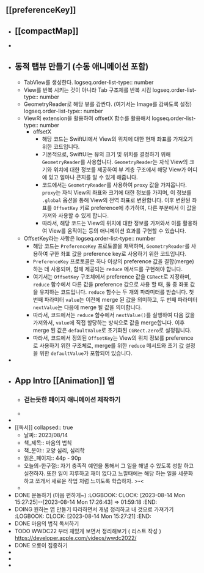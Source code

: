 ## [[preferenceKey]]
- ## [[compactMap]]
-
- ## 동적 탭뷰 만들기 (수동 애니메이션 포함)
	- TabView를 생성한다.
	  logseq.order-list-type:: number
	- View를 반복 시키는 것이 아니라 Tab 구조체를 반복 시킴
	  logseq.order-list-type:: number
	- GeometryReader로 해당 뷰를 감싼다. (여기서는 Image를 감싸도록 설정) 
	  logseq.order-list-type:: number
	- View의 extension을 활용하여 offsetX 함수를 활용해서
	  logseq.order-list-type:: number
		- offsetX
			- 해당 코드는 SwiftUI에서 View의 위치에 대한 현재 좌표를 가져오기 위한 코드입니다.
			- 기본적으로, SwiftUI는 뷰의 크기 및 위치를 결정하기 위해 `GeometryReader`를 사용합니다. `GeometryReader`는 자식 View의 크기와 위치에 대한 정보를 제공하여 뷰 계층 구조에서 해당 View가 어디에 있고 얼마나 큰지를 알 수 있게 해줍니다.
			- 코드에서는 `GeometryReader`를 사용하여 `proxy` 값을 가져옵니다. `proxy`는 자식 View의 좌표와 크기에 대한 정보를 가지며, 이 정보를 `.global` 옵션을 통해 View의 전역 좌표로 변환합니다. 이후 변환된 좌표를 `OffsetKey` 키로 preference에 추가하여, 다른 부분에서 이 값을 가져와 사용할 수 있게 합니다.
			- 따라서, 해당 코드는 View의 위치에 대한 정보를 가져와서 이를 활용하여 View를 움직이는 등의 애니메이션 효과를 구현할 수 있습니다.
	- OffsetKey라는 사항은
	  logseq.order-list-type:: number
		- 해당 코드는 `PreferenceKey` 프로토콜을 채택하며, `GeometryReader`를 사용하여 구한 좌표 값을 preference key로 사용하기 위한 코드입니다.
		- `PreferenceKey` 프로토콜은 하나 이상의 preference 값을 결합(merge)하는 데 사용되며, 함께 제공되는 `reduce` 메서드를 구현해야 합니다.
		- 여기서는 `OffsetKey` 구조체에서 preference 값을 `CGRect`로 지정하며, `reduce` 함수에서 다른 값을 preference 값으로 사용 할 때, 둘 중 좌표 값을 유지하는 코드입니다. `reduce` 함수는 두 개의 파라미터를 받습니다. 첫 번째 파라미터 `value`는 이전에 merge 된 값을 의미하고, 두 번째 파라미터 `nextValue`는 다음에 merge 될 값을 의미합니다.
		- 따라서, 코드에서는 `reduce` 함수에서 `nextValue()`를 실행하여 다음 값을 가져와서, `value`에 직접 할당하는 방식으로 값을 merge합니다. 이후 merge 된 값은 `defaultValue`로 초기화된 `CGRect.zero`로 설정됩니다.
		- 따라서, 코드에서 정의된 `OffsetKey`는 View의 위치 정보를 preference로 사용하기 위한 구조체로, merge를 위한 `reduce` 메서드와 초기 값 설정을 위한 `defaultValue`가 포함되어 있습니다.
-
- ## App Intro [[Animation]] 앱
	- ### 걷는듯한 페이지 애니메이션 제작하기
	-
-
- [[독서]]
  collapsed:: true
	- 날짜:: 2023/08/14
	- 책_제목:: 마음의 법칙
	- 책_분야:: 교양 심리, 심리학
	- 읽은_페이지:: 44p - 90p
	- 오늘의-한구절:: 자기 충족적 예언을 통해서 그 일을 해낼 수 있도록 성찰 하고 실천하자. 또한 일이 지루하고 재미 없다고 느낄때에는 해당 하는 일을 세분화 하고 쪼개서 새로운 작업 처럼 느끼도록 학습하자. >-<
	-
- DONE 운동하기 (마음 편하게~)
  :LOGBOOK:
  CLOCK: [2023-08-14 Mon 15:27:25]--[2023-08-14 Mon 17:26:43] =>  01:59:18
  :END:
- DOING 원하는 앱 만들기 따라하면서 개념 정리하고 내 것으로 가져가기
  :LOGBOOK:
  CLOCK: [2023-08-14 Mon 15:27:21]
  :END:
- DONE 마음의 법칙 독서하기
- TODO WWDC22 부터 재밌게 보면서 정리해보기 ( 리스트 작성 )
  https://developer.apple.com/videos/wwdc2022/
- DONE 오롯이 집중하기
-
-
-